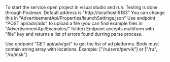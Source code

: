To start the service open project in visual studio and run.
Testing is done through Postman. Default address is "http://localhost:5183" You can change this in "AdvertisementApi/Properties/launchSettings.json"
Use endpoint "POST api/adv/add" to upload a file (you can find example files in "AdvertisementApi/Examples/" folder)
Endpoint accepts multiform with "file" key and returns a list of errors found durring parse process.

Use endpoint "GET api/adv/get" to get the list of ad platforms.
Body must contain string array with locations.
Example: ["/ru/svrd/pervik"] or ["/ru", "/ru/msk"]
